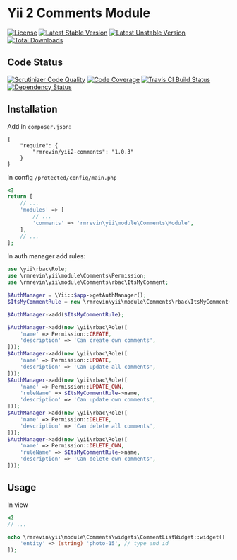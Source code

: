 Yii 2 Comments Module
===============================
[![License](https://poser.pugx.org/rmrevin/yii2-comments/license.svg)](https://packagist.org/packages/rmrevin/yii2-comments)
[![Latest Stable Version](https://poser.pugx.org/rmrevin/yii2-comments/v/stable.svg)](https://packagist.org/packages/rmrevin/yii2-comments)
[![Latest Unstable Version](https://poser.pugx.org/rmrevin/yii2-comments/v/unstable.svg)](https://packagist.org/packages/rmrevin/yii2-comments)
[![Total Downloads](https://poser.pugx.org/rmrevin/yii2-comments/downloads.svg)](https://packagist.org/packages/rmrevin/yii2-comments)

Code Status
-----------
[![Scrutinizer Code Quality](https://scrutinizer-ci.com/g/rmrevin/yii2-comments/badges/quality-score.png?b=master)](https://scrutinizer-ci.com/g/rmrevin/yii2-comments/?branch=master)
[![Code Coverage](https://scrutinizer-ci.com/g/rmrevin/yii2-comments/badges/coverage.png?b=master)](https://scrutinizer-ci.com/g/rmrevin/yii2-comments/?branch=master)
[![Travis CI Build Status](https://travis-ci.org/rmrevin/yii2-comments.svg)](https://travis-ci.org/rmrevin/yii2-comments)
[![Dependency Status](https://www.versioneye.com/user/projects/54119b799e16229fe00000da/badge.svg)](https://www.versioneye.com/user/projects/54119b799e16229fe00000da)

Installation
------------
Add in `composer.json`:
```
{
    "require": {
        "rmrevin/yii2-comments": "1.0.3"
    }
}
```

In config `/protected/config/main.php`
```php
<?
return [
	// ...
	'modules' => [
		// ...
		'comments' => 'rmrevin\yii\module\Comments\Module',
	],
	// ...
];
```

In auth manager add rules:
```php
use \yii\rbac\Role;
use \rmrevin\yii\module\Comments\Permission;
use \rmrevin\yii\module\Comments\rbac\ItsMyComment;

$AuthManager = \Yii::$app->getAuthManager();
$ItsMyCommentRule = new \rmrevin\yii\module\Comments\rbac\ItsMyComment();

$AuthManager->add($ItsMyCommentRule);

$AuthManager->add(new \yii\rbac\Role([
    'name' => Permission::CREATE,
    'description' => 'Can create own comments',
]));
$AuthManager->add(new \yii\rbac\Role([
    'name' => Permission::UPDATE,
    'description' => 'Can update all comments',
]));
$AuthManager->add(new \yii\rbac\Role([
    'name' => Permission::UPDATE_OWN,
    'ruleName' => $ItsMyCommentRule->name,
    'description' => 'Can update own comments',
]));
$AuthManager->add(new \yii\rbac\Role([
    'name' => Permission::DELETE,
    'description' => 'Can delete all comments',
]));
$AuthManager->add(new \yii\rbac\Role([
    'name' => Permission::DELETE_OWN,
    'ruleName' => $ItsMyCommentRule->name,
    'description' => 'Can delete own comments',
]));
```

Usage
-----
In view
```php
<?
// ...

echo \rmrevin\yii\module\Comments\widgets\CommentListWidget::widget([
    'entity' => (string) 'photo-15', // type and id
]);

```